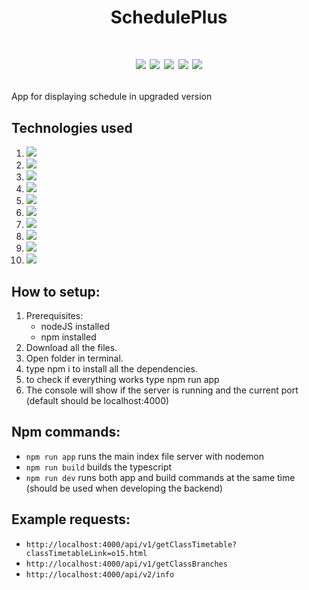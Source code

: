 # <h1 align="center">SchedulePlus</h1>

# <p align="center">![](https://img.shields.io/github/license/zaksiu12s/SchedulePlus.svg) ![](https://img.shields.io/badge/Maintained%3F-yes-green.svg) ![](https://img.shields.io/github/commits-since/zaksiu12s/SchedulePlus/v0.2.svg) ![](https://img.shields.io/github/last-commit/zaksiu12s/SchedulePlus.svg) ![](https://img.shields.io/github/issues-pr/zaksiu12s/SchedulePlus.svg)</p>

App for displaying schedule in upgraded version

## Technologies used

1. [![](https://img.shields.io/badge/Node.js-43853D?style=for-the-badge&logo=node.js&logoColor=white)](https://github.com/Envoy-VC/awesome-badges)
2. ![](https://img.shields.io/badge/Express.js-404D59?style=for-the-badge)
3. ![](https://img.shields.io/badge/TypeScript-007ACC?style=for-the-badge&logo=typescript&logoColor=white)
4. ![](https://img.shields.io/badge/MongoDB-4EA94B?style=for-the-badge&logo=mongodb&logoColor=white)
5. ![](https://img.shields.io/badge/HTML5-E34F26?style=for-the-badge&logo=html5&logoColor=white)
6. ![](https://img.shields.io/badge/CSS3-1572B6?style=for-the-badge&logo=css3&logoColor=white)
7. ![](https://img.shields.io/badge/npm-CB3837?style=for-the-badge&logo=npm&logoColor=white)
8. ![](https://img.shields.io/badge/Tailwind_CSS-38B2AC?style=for-the-badge&logo=tailwind-css&logoColor=white)
9. ![](https://img.shields.io/badge/Babel-F9DC3e?style=for-the-badge&logo=babel&logoColor=black)
10. ![](https://img.shields.io/badge/Visual_Studio_Code-0078D4?style=for-the-badge&logo=visual%20studio%20code&logoColor=white)

## How to setup:

1. Prerequisites:
   - nodeJS installed
   - npm installed
2. Download all the files.
3. Open folder in terminal.
4. type npm i to install all the dependencies.
5. to check if everything works type npm run app
6. The console will show if the server is running and the current port (default should be localhost:4000)

## Npm commands:

- `npm run app` runs the main index file server with nodemon
- `npm run build` builds the typescript
- `npm run dev` runs both app and build commands at the same time (should be used when developing the backend)

## Example requests:

- `http://localhost:4000/api/v1/getClassTimetable?classTimetableLink=o15.html`
- `http://localhost:4000/api/v1/getClassBranches`
- `http://localhost:4000/api/v2/info`
